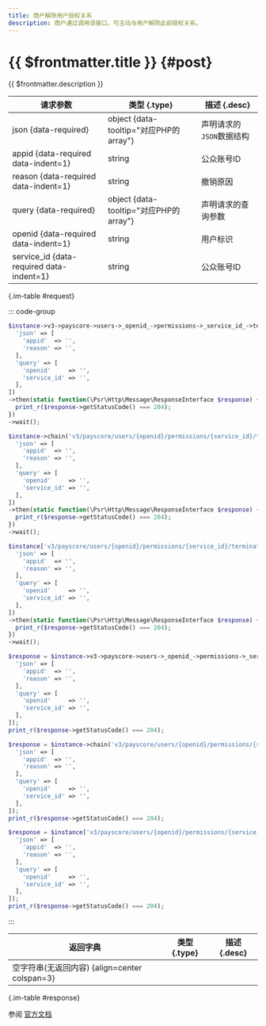 ```yaml
---
title: 商户解除用户授权关系
description: 商户通过调用该接口，可主动与用户解除此前授权关系。
---
```


# {{ $frontmatter.title }} {#post}

{{ $frontmatter.description }}

| 请求参数 | 类型 {.type} | 描述 {.desc}
| --- | --- | ---
| json {data-required} | object {data-tooltip="对应PHP的array"} | 声明请求的`JSON`数据结构
| appid {data-required data-indent=1} | string | 公众账号ID
| reason {data-required data-indent=1} | string | 撤销原因
| query {data-required} | object {data-tooltip="对应PHP的array"} | 声明请求的查询参数
| openid {data-required data-indent=1} | string | 用户标识
| service_id {data-required data-indent=1} | string | 公众账号ID

{.im-table #request}

::: code-group

```php [异步纯链式]
$instance->v3->payscore->users->_openid_->permissions->_service_id_->terminate->postAsync([
  'json' => [
    'appid'  => '',
    'reason' => '',
  ],
  'query' => [
    'openid'     => '',
    'service_id' => '',
  ],
])
->then(static function(\Psr\Http\Message\ResponseInterface $response) {
  print_r($response->getStatusCode() === 204);
})
->wait();
```

```php [异步声明式]
$instance->chain('v3/payscore/users/{openid}/permissions/{service_id}/terminate')->postAsync([
  'json' => [
    'appid'  => '',
    'reason' => '',
  ],
  'query' => [
    'openid'     => '',
    'service_id' => '',
  ],
])
->then(static function(\Psr\Http\Message\ResponseInterface $response) {
  print_r($response->getStatusCode() === 204);
})
->wait();
```

```php [异步属性式]
$instance['v3/payscore/users/{openid}/permissions/{service_id}/terminate']->postAsync([
  'json' => [
    'appid'  => '',
    'reason' => '',
  ],
  'query' => [
    'openid'     => '',
    'service_id' => '',
  ],
])
->then(static function(\Psr\Http\Message\ResponseInterface $response) {
  print_r($response->getStatusCode() === 204);
})
->wait();
```

```php [同步纯链式]
$response = $instance->v3->payscore->users->_openid_->permissions->_service_id_->terminate->post([
  'json' => [
    'appid'  => '',
    'reason' => '',
  ],
  'query' => [
    'openid'     => '',
    'service_id' => '',
  ],
]);
print_r($response->getStatusCode() === 204);
```

```php [同步声明式]
$response = $instance->chain('v3/payscore/users/{openid}/permissions/{service_id}/terminate')->post([
  'json' => [
    'appid'  => '',
    'reason' => '',
  ],
  'query' => [
    'openid'     => '',
    'service_id' => '',
  ],
]);
print_r($response->getStatusCode() === 204);
```

```php [同步属性式]
$response = $instance['v3/payscore/users/{openid}/permissions/{service_id}/terminate']->post([
  'json' => [
    'appid'  => '',
    'reason' => '',
  ],
  'query' => [
    'openid'     => '',
    'service_id' => '',
  ],
]);
print_r($response->getStatusCode() === 204);
```

:::

| 返回字典 | 类型 {.type} | 描述 {.desc}
| --- | --- | ---
| 空字符串(无返回内容) {align=center colspan=3}

{.im-table #response}

参阅 [官方文档](https://pay.weixin.qq.com/wiki/doc/apiv3/wxpay/payscore/chapter9_1.shtml)
